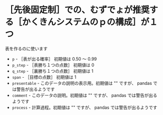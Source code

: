 # ［先後固定制］での、むずでょが推奨する［かくきんシステムのｐの構成］が１つ

表を作るのに使います

* `p` - ［表が出る確率］ 初期値は 0.50 ～ 0.99
* `p_step` - ［表勝ち１つの点数］ 初期値は 0
* `q_step` - ［裏勝ち１つの点数］ 初期値は 1
* `span` - ［目標の点数］ 初期値は 1
* `presentable` - このデータの説明の表示用。初期値は "" ですが、 pandas では警告が出るようです
* `comment` - このデータの説明。初期値は "" ですが、 pandas では警告が出るようです
* `process` - 計算過程。初期値は "" ですが、 pandas では警告が出るようです
